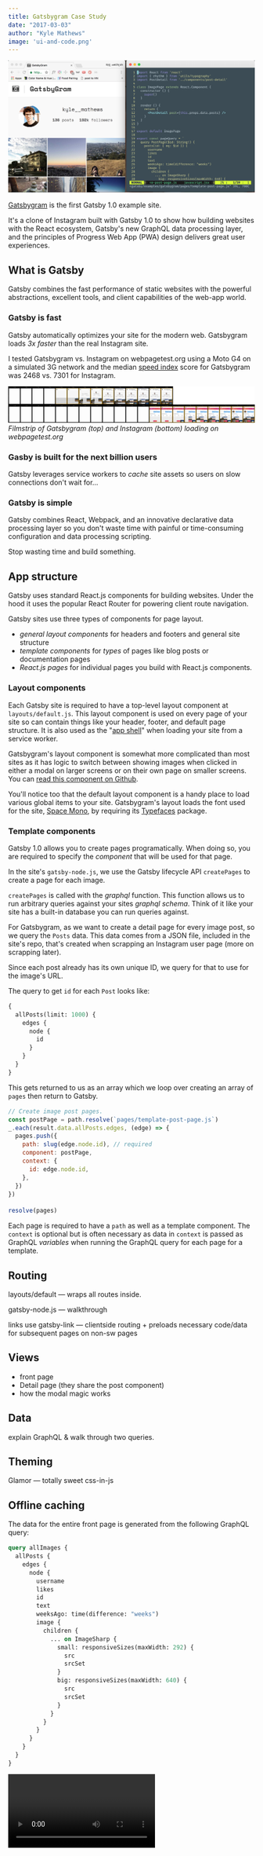 ```yaml
---
title: Gatsbygram Case Study
date: "2017-03-03"
author: "Kyle Mathews"
image: 'ui-and-code.png'
---
```


![Gatsbygram](ui-and-code.png)

[Gatsbygram](https://gatsbygram.gatsbyjs.org) is the first Gatsby 1.0
example site.

It's a clone of Instagram built with Gatsby 1.0 to show how
building websites with the React ecosystem, Gatsby's new GraphQL data
processing layer, and the principles of Progress Web App (PWA) design
delivers great user experiences.

## What is Gatsby

Gatsby combines the fast performance of static websites with the
powerful abstractions, excellent tools, and client capabilities of
the web-app world.

### Gatsby is fast

Gatsby automatically optimizes your site for the modern web. Gatsbygram
loads *3x faster* than the real Instagram site.

I tested Gatsbygram vs. Instagram on webpagetest.org using a Moto G4 on
a simulated 3G network and the median [speed
index](https://sites.google.com/a/webpagetest.org/docs/using-webpagetest/metrics/speed-index)
score for Gatsbygram was 2468 vs. 7301 for Instagram.

![gatsbygram vs. instagram filmstrip](gatsbygram-instagram.png)*Filmstrip of Gatsbygram (top)
and Instagram (bottom) loading on webpagetest.org*

### Gasby is built for the next billion users

Gatsby leverages service workers to *cache* site assets so users on
slow connections don't wait for...

### Gatsby is simple

Gatsby combines React, Webpack, and an innovative declarative data
processing layer so you don't waste time with painful or time-consuming
configuration and data processing scripting.

Stop wasting time and build something.

## App structure

Gatsby uses standard React.js components for building websites. Under
the hood it uses the popular React Router for powering client route
navigation.

Gatsby sites use three types of components for page layout.

* *general layout components* for headers and footers and general site
structure
* *template components* for *types* of pages like blog posts or
documentation pages
* *React.js pages* for individual pages you build with React.js
components.

### Layout components

Each Gatsby site is required to have a top-level layout component at
`layouts/default.js`. This layout component is used on every page of
your site so can contain things like your header, footer, and default
page structure. It is also used as the "[app
shell](https://developers.google.com/web/updates/2015/11/app-shell)"
when loading your site from a service worker.

Gatsbygram's layout component is somewhat more complicated than most
sites as it has logic to switch between showing images when clicked in
either a modal on larger screens or on their own page on smaller
screens. You can [read this component on
Github](https://github.com/gatsbyjs/gatsby/blob/1.0/examples/gatsbygram/layouts/default.js).

You'll notice too that the default layout component is a handy place to
load various global items to your site. Gatsbygram's layout loads the
font used for the site, [Space
Mono](https://fonts.google.com/specimen/Space+Mono), by requiring its
[Typefaces](https://github.com/KyleAMathews/typefaces) package.

### Template components

Gatsby 1.0 allows you to create pages programatically. When doing so,
you are required to specify the *component* that will be used for that
page.

In the site's `gatsby-node.js`, we use the Gatsby lifecycle API
`createPages` to create a page for each image.

`createPages` is called with the *graphql* function. This function
allows us to run arbitrary queries against your sites *graphql schema*.
Think of it like your site has a built-in database you can run queries
against.

For Gatsbygram, as we want to create a detail page for every image post,
so we query the `Posts` data. This data comes from a JSON file, included
in the site's repo, that's created when scrapping an Instagram user page
(more on scrapping later).

Since each post already has its own unique ID, we query for that to use
for the image's URL.

The query to get `id` for each `Post` looks like:

```graphql
{
  allPosts(limit: 1000) {
    edges {
      node {
        id
      }
    }
  }
}
```

This gets returned to us as an array which we loop over creating an
array of `pages` then return to Gatsby.

```javascript
// Create image post pages.
const postPage = path.resolve(`pages/template-post-page.js`)
_.each(result.data.allPosts.edges, (edge) => {
  pages.push({
    path: slug(edge.node.id), // required
    component: postPage,
    context: {
      id: edge.node.id,
    },
  })
})

resolve(pages)
```

Each page is required to have a `path` as well as a template component.
The `context` is optional but is often necessary as data in `context` is
passed as GraphQL *variables* when running the GraphQL query for each
page for a template.

## Routing

layouts/default — wraps all routes inside.

gatsby-node.js — walkthrough

links use gatsby-link — clientside routing + preloads necessary
code/data for subsequent pages on non-sw pages

## Views

* front page
* Detail page (they share the post component)
* how the modal magic works

## Data

explain GraphQL & walk through two queries.

## Theming

Glamor — totally sweet css-in-js

## Offline caching

The data for the entire front page is generated from the following
GraphQL query:

```graphql
query allImages {
  allPosts {
    edges {
      node {
        username
        likes
        id
        text
        weeksAgo: time(difference: "weeks")
        image {
          children {
            ... on ImageSharp {
              small: responsiveSizes(maxWidth: 292) {
                src
                srcSet
              }
              big: responsiveSizes(maxWidth: 640) {
                src
                srcSet
              }
            }
          }
        }
      }
    }
  }
}
```

<div>
<video controls="controls" autoplay="true" loop="true">
  <source type="video/mp4" src="/gatsbygram.mp4"></source>
  <p>Your browser does not support the video element.</p>
</video>
</div>

